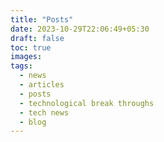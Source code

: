 ```yaml
---
title: "Posts"
date: 2023-10-29T22:06:49+05:30
draft: false
toc: true
images:
tags:
  - news
  - articles
  - posts
  - technological break throughs
  - tech news
  - blog
---
```


